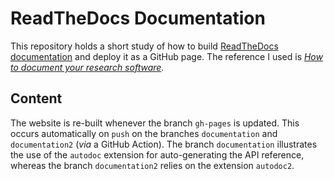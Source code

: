 # ReadTheDocs Documentation

This repository holds a short study of how to build [ReadTheDocs documentation](https://about.readthedocs.com/) and deploy it as a GitHub page.
The reference I used is [_How to document your research software_](https://coderefinery.github.io/documentation/).

## Content

The website is re-built whenever the branch `gh-pages` is updated.
This occurs automatically on `push` on the branches `documentation` and `documentation2` (_via_ a GitHub Action).
The branch `documentation` illustrates the use of the `autodoc` extension for auto-generating the API reference, whereas the branch `documentation2` relies on the extension `autodoc2`.